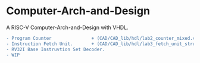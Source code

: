 # Computer-Arch-and-Design
A RISC-V Computer-Arch-and-Design with VHDL.
```diff
- Program Counter               + (CAD/CAD_lib/hdl/lab2_counter_mixed.vhd)
- Instruction Fetch Unit.       + (CAD/CAD_lib/hdl/lab3_fetch_unit_struct.vhd    or CAD/CAD_lib/hdl/lab3_fetch_behave.vhd )
- RV32I Base Instruvtion Set Decoder.
- WIP
